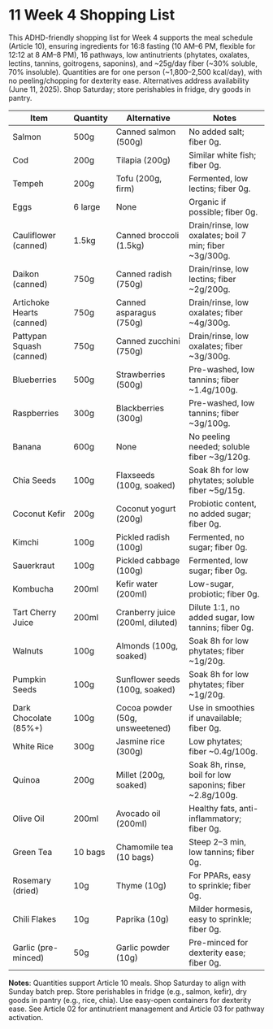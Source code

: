 # 11 Week 4 Shopping List

This ADHD-friendly shopping list for Week 4 supports the meal schedule (Article 10), ensuring ingredients for 16:8 fasting (10 AM–6 PM, flexible for 12:12 at 8 AM–8 PM), 16 pathways, low antinutrients (phytates, oxalates, lectins, tannins, goitrogens, saponins), and ~25g/day fiber (~30% soluble, 70% insoluble). Quantities are for one person (~1,800–2,500 kcal/day), with no peeling/chopping for dexterity ease. Alternatives address availability (June 11, 2025). Shop Saturday; store perishables in fridge, dry goods in pantry.

| **Item**                     | **Quantity** | **Alternative**                     | **Notes**                                   |
|------------------------------|--------------|-------------------------------------|---------------------------------------------|
| Salmon                       | 500g         | Canned salmon (500g)               | No added salt; fiber 0g.                   |
| Cod                          | 200g         | Tilapia (200g)                     | Similar white fish; fiber 0g.              |
| Tempeh                       | 200g         | Tofu (200g, firm)                  | Fermented, low lectins; fiber 0g.          |
| Eggs                         | 6 large      | None                               | Organic if possible; fiber 0g.             |
| Cauliflower (canned)         | 1.5kg        | Canned broccoli (1.5kg)            | Drain/rinse, low oxalates; boil 7 min; fiber ~3g/300g. |
| Daikon (canned)              | 750g         | Canned radish (750g)               | Drain/rinse, low lectins; fiber ~2g/200g.  |
| Artichoke Hearts (canned)    | 750g         | Canned asparagus (750g)            | Drain/rinse, low oxalates; fiber ~4g/300g. |
| Pattypan Squash (canned)     | 750g         | Canned zucchini (750g)             | Drain/rinse, low oxalates; fiber ~3g/300g. |
| Blueberries                  | 500g         | Strawberries (500g)                | Pre-washed, low tannins; fiber ~1.4g/100g. |
| Raspberries                  | 300g         | Blackberries (300g)                | Pre-washed, low tannins; fiber ~3g/100g.   |
| Banana                       | 600g         | None                               | No peeling needed; soluble fiber ~3g/120g. |
| Chia Seeds                   | 100g         | Flaxseeds (100g, soaked)           | Soak 8h for low phytates; soluble fiber ~5g/15g. |
| Coconut Kefir                | 200g         | Coconut yogurt (200g)              | Probiotic content, no added sugar; fiber 0g. |
| Kimchi                       | 100g         | Pickled radish (100g)              | Fermented, no sugar; fiber 0g.             |
| Sauerkraut                   | 100g         | Pickled cabbage (100g)             | Fermented, low sugar; fiber 0g.            |
| Kombucha                     | 200ml        | Kefir water (200ml)                | Low-sugar, probiotic; fiber 0g.            |
| Tart Cherry Juice            | 200ml        | Cranberry juice (200ml, diluted)   | Dilute 1:1, no added sugar, low tannins; fiber 0g. |
| Walnuts                      | 100g         | Almonds (100g, soaked)             | Soak 8h for low phytates; fiber ~1g/20g.   |
| Pumpkin Seeds                | 100g         | Sunflower seeds (100g, soaked)     | Soak 8h for low phytates; fiber ~1g/20g.   |
| Dark Chocolate (85%+)        | 100g         | Cocoa powder (50g, unsweetened)    | Use in smoothies if unavailable; fiber 0g. |
| White Rice                   | 300g         | Jasmine rice (300g)                | Low phytates; fiber ~0.4g/100g.            |
| Quinoa                       | 200g         | Millet (200g, soaked)              | Soak 8h, rinse, boil for low saponins; fiber ~2.8g/100g. |
| Olive Oil                    | 200ml        | Avocado oil (200ml)                | Healthy fats, anti-inflammatory; fiber 0g. |
| Green Tea                    | 10 bags      | Chamomile tea (10 bags)            | Steep 2–3 min, low tannins; fiber 0g.      |
| Rosemary (dried)             | 10g          | Thyme (10g)                        | For PPARs, easy to sprinkle; fiber 0g.     |
| Chili Flakes                 | 10g          | Paprika (10g)                      | Milder hormesis, easy to sprinkle; fiber 0g. |
| Garlic (pre-minced)          | 50g          | Garlic powder (10g)                | Pre-minced for dexterity ease; fiber 0g.   |

**Notes**: Quantities support Article 10 meals. Shop Saturday to align with Sunday batch prep. Store perishables in fridge (e.g., salmon, kefir), dry goods in pantry (e.g., rice, chia). Use easy-open containers for dexterity ease. See Article 02 for antinutrient management and Article 03 for pathway activation.